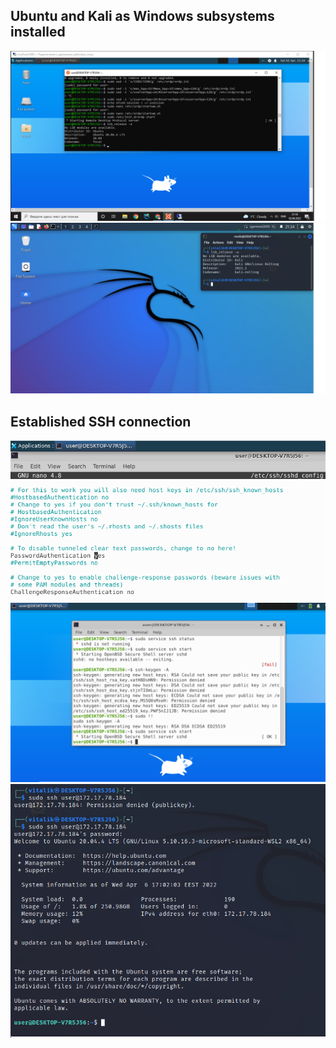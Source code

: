 ## Ubuntu and Kali as Windows subsystems installed
![](screenshoots/Ubuntu.png)
![](screenshoots/Debian.png)
## Established SSH connection 
![](screenshoots/sshd_config.png)
![](screenshoots/ssh-server.png)
![](screenshoots/client_access.png)